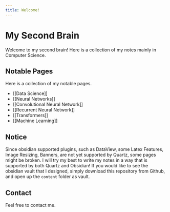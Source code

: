 ```yaml
---
title: Welcome!
---
```

# My Second Brain

Welcome to my second brain! Here is a collection of my notes mainly in Computer Science. 

## Notable Pages
Here is a collection of my notable pages.
- [[Data Science]]
- [[Neural Networks]]
- [[Convolutional Neural Network]]
- [[Recurrent Neural Network]]
- [[Transformers]]
- [[Machine Learning]]
## Notice
Since obsidian supported plugins, such as DataView, some Latex Features, Image Resizing, Banners, are not yet supported by Quartz, some pages might be broken. I will try my best to write my notes in a way that is supported by both Quartz and Obsidian! If you would like to see the obsidian vault that I designed, simply download this repository from Github, and open up the `content` folder as vault.

## Contact
Feel free to contact me.



